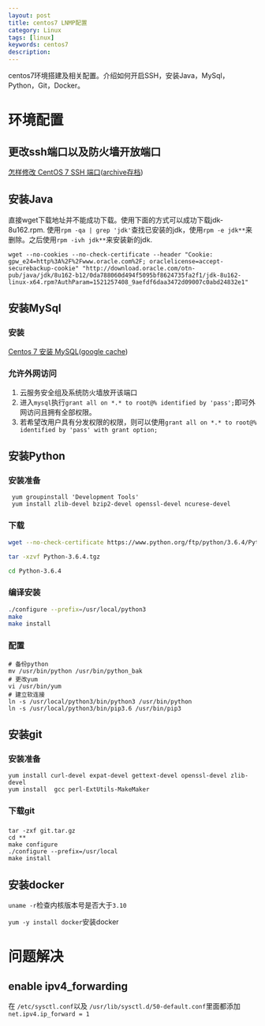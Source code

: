 ```yaml
---
layout: post
title: centos7 LNMP配置
category: Linux
tags: [linux]
keywords: centos7
description:
---
```


centos7环境搭建及相关配置。介绍如何开启SSH，安装Java，MySql，Python，Git，Docker。
<!--more-->
# 环境配置

## 更改ssh端口以及防火墙开放端口
[怎样修改 CentOS 7 SSH 端口](https://sebastianblade.com/how-to-modify-ssh-port-in-centos7/)([archive存档](https://web.archive.org/web/20180317035653/https://sebastianblade.com/how-to-modify-ssh-port-in-centos7/))


## 安装Java
直接wget下载地址并不能成功下载。使用下面的方式可以成功下载jdk-8u162.rpm.
使用`rpm -qa | grep 'jdk'`查找已安装的jdk，使用`rpm -e jdk**`来删除。之后使用`rpm -ivh jdk**`来安装新的jdk.

```
wget --no-cookies --no-check-certificate --header "Cookie: gpw_e24=http%3A%2F%2Fwww.oracle.com%2F; oraclelicense=accept-securebackup-cookie" "http://download.oracle.com/otn-pub/java/jdk/8u162-b12/0da788060d494f5095bf8624735fa2f1/jdk-8u162-linux-x64.rpm?AuthParam=1521257408_9aefdf6daa3472d09007c0abd24832e1"
```

## 安装MySql

### 安装

[Centos 7 安装 MySQL](https://www.jianshu.com/p/7cccdaa2d177)([google cache](https://webcache.googleusercontent.com/search?q=cache:E4urk8c-wMYJ:https://www.jianshu.com/p/7cccdaa2d177+&cd=1&hl=zh-CN&ct=clnk&gl=cn))


### 允许外网访问

1. 云服务安全组及系统防火墙放开该端口
2. 进入`mysql`执行`grant all on *.* to root@% identified by 'pass';`即可外网访问且拥有全部权限。
3. 若希望改用户具有分发权限的权限，则可以使用`grant all on *.* to root@% identified by 'pass' with grant option;`


## 安装Python

### 安装准备

```
 yum groupinstall 'Development Tools'
 yum install zlib-devel bzip2-devel openssl-devel ncurese-devel
```

### 下载

```bash
wget --no-check-certificate https://www.python.org/ftp/python/3.6.4/Python-3.6.4.tgz

tar -xzvf Python-3.6.4.tgz

cd Python-3.6.4
```

### 编译安装

```bash
./configure --prefix=/usr/local/python3
make
make install
```

### 配置

```
# 备份python
mv /usr/bin/python /usr/bin/python_bak
# 更改yum
vi /usr/bin/yum
# 建立软连接
ln -s /usr/local/python3/bin/python3 /usr/bin/python
ln -s /usr/local/python3/bin/pip3.6 /usr/bin/pip3
```


## 安装git

### 安装准备

```
yum install curl-devel expat-devel gettext-devel openssl-devel zlib-devel
yum install  gcc perl-ExtUtils-MakeMaker
``` 

### 下载git

###

```
tar -zxf git.tar.gz
cd **
make configure
./configure --prefix=/usr/local
make install
```


## 安装docker
`uname -r`检查内核版本号是否大于`3.10`

`yum -y install docker`安装docker

# 问题解决

## enable ipv4_forwarding
在 `/etc/sysctl.conf`以及 `/usr/lib/sysctl.d/50-default.conf`里面都添加`net.ipv4.ip_forward = 1 `